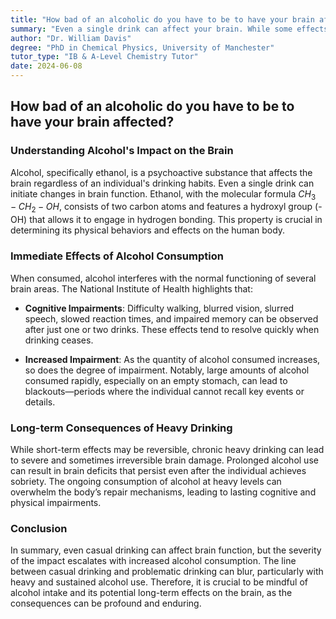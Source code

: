 ```yaml
---
title: "How bad of an alcoholic do you have to be to have your brain affected?"
summary: "Even a single drink can affect your brain. While some effects are temporary, heavy, long-term alcohol use can cause permanent brain damage, including memory problems, blurred vision, and difficulty walking. Learn more about the effects of alcohol on the brain."
author: "Dr. William Davis"
degree: "PhD in Chemical Physics, University of Manchester"
tutor_type: "IB & A-Level Chemistry Tutor"
date: 2024-06-08
---
```


## How bad of an alcoholic do you have to be to have your brain affected?

### Understanding Alcohol's Impact on the Brain

Alcohol, specifically ethanol, is a psychoactive substance that affects the brain regardless of an individual's drinking habits. Even a single drink can initiate changes in brain function. Ethanol, with the molecular formula $CH_3-CH_2-OH$, consists of two carbon atoms and features a hydroxyl group (-OH) that allows it to engage in hydrogen bonding. This property is crucial in determining its physical behaviors and effects on the human body.

### Immediate Effects of Alcohol Consumption

When consumed, alcohol interferes with the normal functioning of several brain areas. The National Institute of Health highlights that:

- **Cognitive Impairments**: Difficulty walking, blurred vision, slurred speech, slowed reaction times, and impaired memory can be observed after just one or two drinks. These effects tend to resolve quickly when drinking ceases.
  
- **Increased Impairment**: As the quantity of alcohol consumed increases, so does the degree of impairment. Notably, large amounts of alcohol consumed rapidly, especially on an empty stomach, can lead to blackouts—periods where the individual cannot recall key events or details.

### Long-term Consequences of Heavy Drinking

While short-term effects may be reversible, chronic heavy drinking can lead to severe and sometimes irreversible brain damage. Prolonged alcohol use can result in brain deficits that persist even after the individual achieves sobriety. The ongoing consumption of alcohol at heavy levels can overwhelm the body’s repair mechanisms, leading to lasting cognitive and physical impairments.

### Conclusion

In summary, even casual drinking can affect brain function, but the severity of the impact escalates with increased alcohol consumption. The line between casual drinking and problematic drinking can blur, particularly with heavy and sustained alcohol use. Therefore, it is crucial to be mindful of alcohol intake and its potential long-term effects on the brain, as the consequences can be profound and enduring.
    